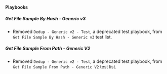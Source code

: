
#### Playbooks
##### Get File Sample By Hash - Generic v3
- Removed `Dedup - Generic v2 - Test`, a deprecated test playbook, from `Get File Sample By Hash - Generic v3` test list. 
##### Get File Sample From Path - Generic V2
- Removed `Dedup - Generic v2 - Test`, a deprecated test playbook, from `Get File Sample From Path - Generic V2` test list. 
